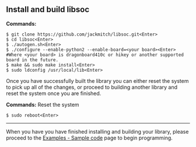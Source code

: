 ## Install and build libsoc

**Commands:**

```shell
$ git clone https://github.com/jackmitch/libsoc.git<Enter>
$ cd libsoc<Enter>
$ ./autogen.sh<Enter>
$ ./configure --enable-python2 --enable-board=<your board><Enter>
#Where <your board> is dragonboard410c or hikey or another supported board in the future.
$ make && sudo make install<Enter>
$ sudo ldconfig /usr/local/lib<Enter>
```

Once you have successfully built the library you can either reset the system to pick up all of the changes, or proceed to building another library and reset the system once you are finished.

**Commands:** Reset the system

```shell
$ sudo reboot<Enter>
```

***

When you have you have finished installing and building your library, please proceed to the [Examples - Sample code](../../Examples/README.md) page to begin programming.
